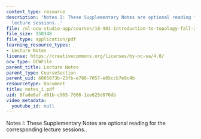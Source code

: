 ```yaml
---
content_type: resource
description: 'Notes I: These Supplementary Notes are optional reading for the corresponding
  lecture sessions..'
file: /ol-ocw-studio-app/courses/18-901-introduction-to-topology-fall-2004/8fade8afd61bc96576661ee625d076db_notes_i.pdf
file_size: 158348
file_type: application/pdf
learning_resource_types:
- Lecture Notes
license: https://creativecommons.org/licenses/by-nc-sa/4.0/
ocw_type: OCWFile
parent_title: Lecture Notes
parent_type: CourseSection
parent_uid: 6005873b-23fb-e788-7057-e05ccb7e9c4b
resourcetype: Document
title: notes_i.pdf
uid: 8fade8af-d61b-c965-7666-1ee625d076db
video_metadata:
  youtube_id: null
---
```

Notes I: These Supplementary Notes are optional reading for the corresponding lecture sessions..